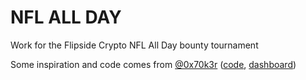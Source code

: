 # NFL ALL DAY

Work for the Flipside Crypto NFL All Day bounty tournament

Some inspiration and code comes from [@0x70k3r](https://twitter.com/0x70k3r) ([code](https://github.com/jokersden/nflallday), [dashboard](https://jokersden-nflallday-app-j9b8l8.streamlitapp.com/))